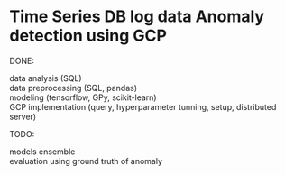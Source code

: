 # Time Series DB log data Anomaly detection using GCP  
  
  
DONE:  
  
data analysis (SQL)  
data preprocessing (SQL, pandas)  
modeling (tensorflow, GPy, scikit-learn)  
GCP implementation (query, hyperparameter tunning, setup, distributed server)  
  
  
TODO:  
  
models ensemble  
evaluation using ground truth of anomaly  


